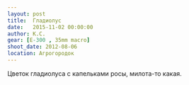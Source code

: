 ```yaml
---
layout: post
title:  Гладиолус
date:   2015-11-02 00:00:00
author: К.С.
gear: [E-300 , 35mm macro]
shoot_date: 2012-08-06
location: Агрогородок
---
```


Цветок гладиолуса с капельками росы, милота-то какая.

